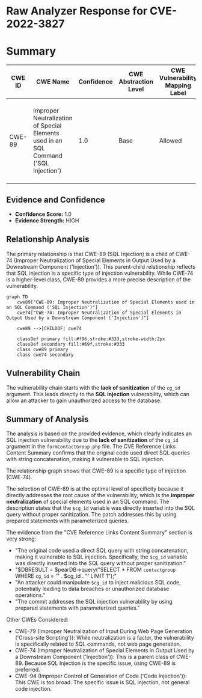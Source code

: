 # Raw Analyzer Response for CVE-2022-3827

# Summary
| CWE ID | CWE Name | Confidence | CWE Abstraction Level | CWE Vulnerability Mapping Label | CWE-Vulnerability Mapping Notes |
|---|---|---|---|---|---|
| CWE-89 | Improper Neutralization of Special Elements used in an SQL Command ('SQL Injection') | 1.0 | Base | Allowed | Primary CWE: The vulnerability is due to **lack of sanitization** of the `cg_id` argument leading to SQL injection. |

## Evidence and Confidence

*   **Confidence Score:** 1.0
*   **Evidence Strength:** HIGH

## Relationship Analysis
The primary relationship is that CWE-89 (SQL Injection) is a child of CWE-74 (Improper Neutralization of Special Elements in Output Used by a Downstream Component ('Injection')). This parent-child relationship reflects that SQL injection is a specific type of injection vulnerability. While CWE-74 is a higher-level class, CWE-89 provides a more precise description of the vulnerability.

```mermaid
graph TD
    cwe89["CWE-89: Improper Neutralization of Special Elements used in an SQL Command ('SQL Injection')"]
    cwe74["CWE-74: Improper Neutralization of Special Elements in Output Used by a Downstream Component ('Injection')"]

    cwe89 -->|CHILDOF| cwe74

    classDef primary fill:#f96,stroke:#333,stroke-width:2px
    classDef secondary fill:#69f,stroke:#333
    class cwe89 primary
    class cwe74 secondary
```

## Vulnerability Chain
The vulnerability chain starts with the **lack of sanitization** of the `cg_id` argument. This leads directly to the **SQL injection** vulnerability, which can allow an attacker to gain unauthorized access to the database.

## Summary of Analysis
The analysis is based on the provided evidence, which clearly indicates an SQL injection vulnerability due to the **lack of sanitization** of the `cg_id` argument in the `formContactGroup.php` file. The CVE Reference Links Content Summary confirms that the original code used direct SQL queries with string concatenation, making it vulnerable to SQL injection.

The relationship graph shows that CWE-89 is a specific type of injection (CWE-74).

The selection of CWE-89 is at the optimal level of specificity because it directly addresses the root cause of the vulnerability, which is the **improper neutralization** of special elements used in an SQL command. The description states that the `$cg_id` variable was directly inserted into the SQL query without proper sanitization. The patch addresses this by using prepared statements with parameterized queries.

The evidence from the "CVE Reference Links Content Summary" section is very strong:
- "The original code used a direct SQL query with string concatenation, making it vulnerable to SQL injection. Specifically, the `$cg_id` variable was directly inserted into the SQL query without proper sanitization."
- "$DBRESULT = $pearDB->query("SELECT * FROM `contactgroup` WHERE `cg_id` = '" . $cg_id . "' LIMIT 1");"
- "An attacker could manipulate `$cg_id` to inject malicious SQL code, potentially leading to data breaches or unauthorized database operations."
- "The commit addresses the SQL injection vulnerability by using prepared statements with parameterized queries."

Other CWEs Considered:
- CWE-79 (Improper Neutralization of Input During Web Page Generation ('Cross-site Scripting')): While neutralization is a factor, the vulnerability is specifically related to SQL commands, not web page generation.
- CWE-74 (Improper Neutralization of Special Elements in Output Used by a Downstream Component ('Injection')): This is a parent class of CWE-89. Because SQL Injection is the specific issue, using CWE-89 is preferred.
- CWE-94 (Improper Control of Generation of Code ('Code Injection')): This CWE is too broad. The specific issue is SQL injection, not general code injection.